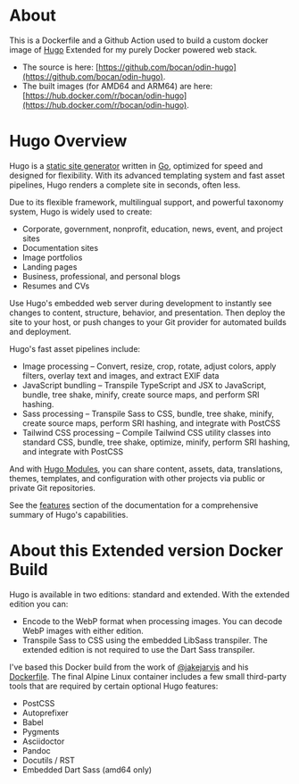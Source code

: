 # About

This is a Dockerfile and a Github Action used to build a custom docker image of [Hugo](https://gohugo.io/) Extended for my purely Docker powered web stack.

* The source is here: [https://github.com/bocan/odin-hugo](https://github.com/bocan/odin-hugo).
* The built images (for AMD64 and ARM64) are here: [https://hub.docker.com/r/bocan/odin-hugo](https://hub.docker.com/r/bocan/odin-hugo).

# Hugo Overview

Hugo is a [static site generator](https://en.wikipedia.org/wiki/Static_site_generator) written in [Go](https://go.dev/), optimized for speed and designed for flexibility. With its advanced templating system and fast asset pipelines, Hugo renders a complete site in seconds, often less.

Due to its flexible framework, multilingual support, and powerful taxonomy system, Hugo is widely used to create:

- Corporate, government, nonprofit, education, news, event, and project sites
- Documentation sites
- Image portfolios
- Landing pages
- Business, professional, and personal blogs
- Resumes and CVs

Use Hugo's embedded web server during development to instantly see changes to content, structure, behavior, and presentation. Then deploy the site to your host, or push changes to your Git provider for automated builds and deployment.

Hugo's fast asset pipelines include:

- Image processing &ndash; Convert, resize, crop, rotate, adjust colors, apply filters, overlay text and images, and extract EXIF data
- JavaScript bundling &ndash; Transpile TypeScript and JSX to JavaScript, bundle, tree shake, minify, create source maps, and perform SRI hashing.
- Sass processing &ndash; Transpile Sass to CSS, bundle, tree shake, minify, create source maps, perform SRI hashing, and integrate with PostCSS
- Tailwind CSS processing &ndash; Compile Tailwind CSS utility classes into standard CSS, bundle, tree shake, optimize, minify, perform SRI hashing, and integrate with PostCSS

And with [Hugo Modules](https://gohugo.io/hugo-modules/), you can share content, assets, data, translations, themes, templates, and configuration with other projects via public or private Git repositories.

See the [features](https://gohugo.io/about/features/) section of the documentation for a comprehensive summary of Hugo's capabilities.

# About this Extended version Docker Build

Hugo is available in two editions: standard and extended. With the extended edition you can:

* Encode to the WebP format when processing images. You can decode WebP images with either edition.
* Transpile Sass to CSS using the embedded LibSass transpiler. The extended edition is not required to use the Dart Sass transpiler.

I've based this Docker build from the work of [@jakejarvis](https://github.com/jakejarvis) and his [Dockerfile](https://github.com/jakejarvis/hugo-docker).  The final Alpine Linux container includes a few small third-party tools that are required by certain optional Hugo features:

* PostCSS
* Autoprefixer
* Babel
* Pygments
* Asciidoctor
* Pandoc
* Docutils / RST
* Embedded Dart Sass (amd64 only)
